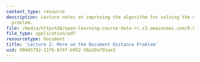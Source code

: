 ```yaml
---
content_type: resource
description: Lecture notes on improving the algorithm for solving the document distance
  problem.
file: /media/https%3A/open-learning-course-data-rc.s3.amazonaws.com/6-006-introduction-to-algorithms-spring-2008/0084579211f6874fb95258a10a701ae3_lec2.pdf
file_type: application/pdf
resourcetype: Document
title: 'Lecture 2: More on the Document Distance Problem'
uid: 00845792-11f6-874f-b952-58a10a701ae3
---
```

